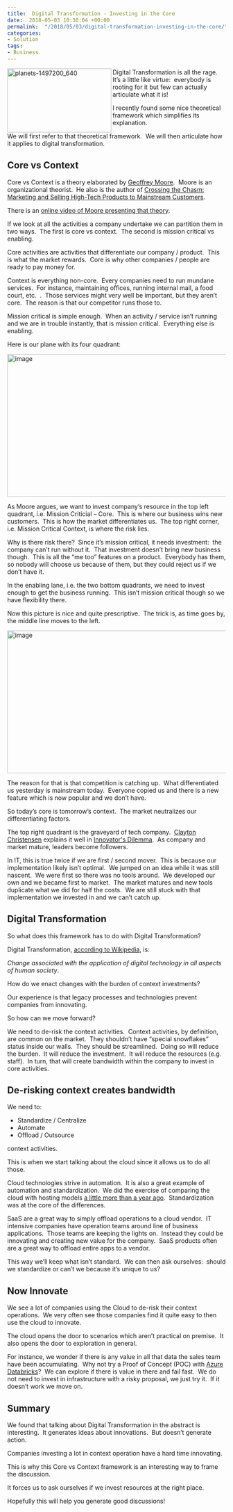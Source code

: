 ```yaml
---
title:  Digital Transformation - Investing in the Core
date:  2018-05-03 10:30:04 +00:00
permalink:  "/2018/05/03/digital-transformation-investing-in-the-core/"
categories:
- Solution
tags:
- Business
---
```

<a href="http://vincentlauzon.files.wordpress.com/2018/04/planets-1497200_640.jpg"><img style="border:0 currentcolor;float:left;display:inline;background-image:none;" title="planets-1497200_640" src="http://vincentlauzon.files.wordpress.com/2018/04/planets-1497200_640_thumb.jpg" alt="planets-1497200_640" width="240" height="147" align="left" border="0" /></a>Digital Transformation is all the rage.  It’s a little like virtue:  everybody is rooting for it but few can actually articulate what it is!

I recently found some nice theoretical framework which simplifies its explanation.

We will first refer to that theoretical framework.  We will then articulate how it applies to digital transformation.
<h2>Core vs Context</h2>
Core vs Context is a theory elaborated by <a href="https://en.wikipedia.org/wiki/Geoffrey_Moore">Geoffrey Moore</a>.  Moore is an organizational theorist.  He also is the author of <a href="https://en.wikipedia.org/wiki/Crossing_the_Chasm">Crossing the Chasm: Marketing and Selling High-Tech Products to Mainstream Customers</a>.

There is an <a href="https://ecorner.stanford.edu/video/core-and-context/">online video of Moore presenting that theory</a>.

If we look at all the activities a company undertake we can partition them in two ways.  The first is core vs context.  The second is mission critical vs enabling.

Core activities are activities that differentiate our company / product.  This is what the market rewards.  Core is why other companies / people are ready to pay money for.

Context is everything non-core.  Every companies need to run mundane services.  For instance, maintaining offices, running internal mail, a food court, etc.  .  Those services might very well be important, but they aren’t core.  The reason is that our competitor runs those to.

Mission critical is simple enough.  When an activity / service isn’t running and we are in trouble instantly, that is mission critical.  Everything else is enabling.

Here is our plane with its four quadrant:

<a href="http://vincentlauzon.files.wordpress.com/2018/04/image1.png"><img style="border:0 currentcolor;margin-right:auto;margin-left:auto;float:none;display:block;background-image:none;" title="image" src="http://vincentlauzon.files.wordpress.com/2018/04/image_thumb1.png" alt="image" width="505" height="328" border="0" /></a>

As Moore argues, we want to invest company’s resource in the top left quadrant, i.e. Mission Criticial – Core.  This is where our business wins new customers.  This is how the market differentiates us.  The top right corner, i.e. Mission Critical Context, is where the risk lies.

Why is there risk there?  Since it’s mission critical, it needs investment:  the company can’t run without it.  That investment doesn’t bring new business though.  This is all the “me too” features on a product.  Everybody has them, so nobody will choose us because of them, but they could reject us if we don’t have it.

In the enabling lane, i.e. the two bottom quadrants, we need to invest enough to get the business running.  This isn’t mission critical though so we have flexibility there.

Now this picture is nice and quite prescriptive.  The trick is, as time goes by, the middle line moves to the left.

<a href="http://vincentlauzon.files.wordpress.com/2018/04/image2.png"><img style="border:0 currentcolor;margin-right:auto;margin-left:auto;float:none;display:block;background-image:none;" title="image" src="http://vincentlauzon.files.wordpress.com/2018/04/image_thumb2.png" alt="image" width="505" height="328" border="0" /></a>

The reason for that is that competition is catching up.  What differentiated us yesterday is mainstream today.  Everyone copied us and there is a new feature which is now popular and we don’t have.

So today’s core is tomorrow’s context.  The market neutralizes our differentiating factors.

The top right quadrant is the graveyard of tech company.  <a href="https://en.wikipedia.org/wiki/Clayton_Christensen">Clayton Christensen</a> explains it well in <a href="https://en.wikipedia.org/wiki/The_Innovator%27s_Dilemma">Innovator's Dilemma</a>.  As company and market mature, leaders become followers.

In IT, this is true twice if we are first / second mover.  This is because our implementation likely isn’t optimal.  We jumped on an idea while it was still nascent.  We were first so there was no tools around.  We developed our own and we became first to market.  The market matures and new tools duplicate what we did for half the costs.  We are still stuck with that implementation we invested in and we can’t catch up.
<h2>Digital Transformation</h2>
So what does this framework has to do with Digital Transformation?

Digital Transformation, <a href="https://en.wikipedia.org/wiki/Digital_transformation">according to Wikipedia</a>, is:

<em>Change associated with the application of digital technology in all aspects of human society</em>.

How do we enact changes with the burden of context investments?

Our experience is that legacy processes and technologies prevent companies from innovating.

So how can we move forward?

We need to de-risk the context activities.  Context activities, by definition, are common on the market.  They shouldn’t have “special snowflakes” status inside our walls.  They should be streamlined.  Doing so will reduce the burden.  It will reduce the investment.  It will reduce the resources (e.g. staff).  In turn, that will create bandwidth within the company to invest in core activities.
<h2>De-risking context creates bandwidth</h2>
We need to:
<ul>
 	<li>Standardize / Centralize</li>
 	<li>Automate</li>
 	<li>Offload / Outsource</li>
</ul>
context activities.

This is when we start talking about the cloud since it allows us to do all those.

Cloud technologies strive in automation.  It is also a great example of automation and standardization.  We did the exercise of comparing the cloud with hosting models <a href="https://vincentlauzon.com/2017/02/26/cloud-vs-hosting-outsourcing/">a little more than a year ago</a>.  Standardization was at the core of the differences.

SaaS are a great way to simply offload operations to a cloud vendor.  IT intensive companies have operation teams around line of business applications.  Those teams are keeping the lights on.  Instead they could be innovating and creating new value for the company.  SaaS products often are a great way to offload entire apps to a vendor.

This way we’ll keep what isn’t standard.  We can then ask ourselves:  should we standardize or can’t we because it’s unique to us?
<h2>Now Innovate</h2>
We see a lot of companies using the Cloud to de-risk their context operations.  We very often see those companies find it quite easy to then use the cloud to innovate.

The cloud opens the door to scenarios which aren’t practical on premise.  It also opens the door to exploration in general.

For instance, we wonder if there is any value in all that data the sales team have been accumulating.  Why not try a Proof of Concept (POC) with <a href="https://vincentlauzon.com/2017/12/18/azure-databricks-getting-started/">Azure Databricks</a>?  We can explore if there is value in there and fail fast.  We do not need to invest in infrastructure with a risky proposal, we just try it.  If it doesn’t work we move on.
<h2>Summary</h2>
We found that talking about Digital Transformation in the abstract is interesting.  It generates ideas about innovations.  But doesn’t generate action.

Companies investing a lot in context operation have a hard time innovating.

This is why this Core vs Context framework is an interesting way to frame the discussion.

It forces us to ask ourselves if we invest resources at the right place.

Hopefully this will help you generate good discussions!